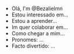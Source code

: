 - Olá, I'm @Bezalielmn
- Estou interessado em...
- Estou a aprender...
- Im quer colaborar em...
- Como chegar a mim...
- Pronomes: ...
- Facto divertido: ...

<!---
Bezalielmn/Bezalielmn é um repositório especial porque o seu README.md (este ficheiro) aparece no seu perfil GitHub.
Pode clicar no link Preview para ver as suas alterações.
--->
